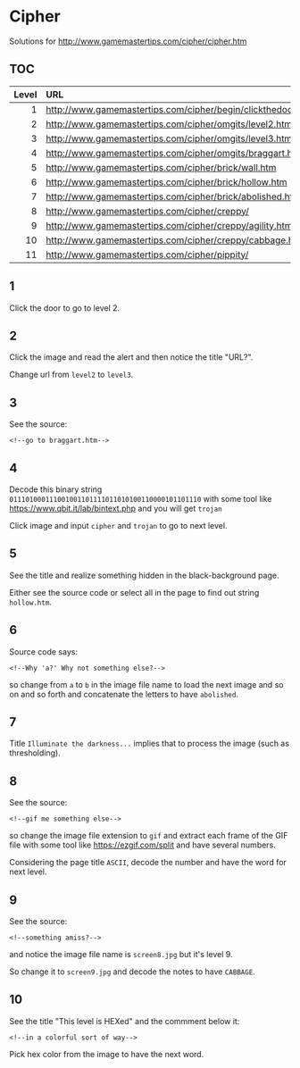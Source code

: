 # Cipher

Solutions for http://www.gamemastertips.com/cipher/cipher.htm

## TOC

| Level | URL | Password | 
|---:|:---|:---|
| 1 | http://www.gamemastertips.com/cipher/begin/clickthedoor.htm | | 
| 2 | http://www.gamemastertips.com/cipher/omgits/level2.htm | |
| 3 | http://www.gamemastertips.com/cipher/omgits/level3.htm | |
| 4 | http://www.gamemastertips.com/cipher/omgits/braggart.htm | |
| 5 | http://www.gamemastertips.com/cipher/brick/wall.htm | `trojan` |
| 6 | http://www.gamemastertips.com/cipher/brick/hollow.htm | |
| 7 | http://www.gamemastertips.com/cipher/brick/abolished.htm | |
| 8 | http://www.gamemastertips.com/cipher/creppy/ | `concealed` |
| 9 | http://www.gamemastertips.com/cipher/creppy/agility.htm | |
| 10 | http://www.gamemastertips.com/cipher/creppy/cabbage.htm | |
| 11 | http://www.gamemastertips.com/cipher/pippity/ | `decade` |

## 1

Click the door to go to level 2.

## 2 

Click the image and read the alert and then notice the title "URL?".

Change url from `level2` to `level3`.

## 3

See the source:

```
<!--go to braggart.htm-->
```

## 4

Decode this binary string `011101000111001001101111011010100110000101101110` with some tool like https://www.qbit.it/lab/bintext.php and you will get `trojan`

Click image and input `cipher` and `trojan` to go to next level.


## 5

See the title and realize something hidden in the black-background page.

Either see the source code or select all in the page to find out string `hollow.htm`.

## 6

Source code says:

```
<!--Why 'a?' Why not something else?-->
```

so change from `a` to `b` in the image file name to load the next image and so on and so forth and concatenate the letters to have `abolished`.

## 7 

Title `Illuminate the darkness...` implies that to process the image (such as thresholding).

## 8

See the source:

```
<!--gif me something else-->
```

so change the image file extension to `gif` and extract each frame of the GIF file with some tool like https://ezgif.com/split and have several numbers.

Considering the page title `ASCII`, decode the number and have the word for next level.

## 9

See the source:

```
<!--something amiss?-->
```

and notice the image file name is `screen8.jpg` but it's level 9. 

So change it to `screen9.jpg` and decode the notes to have `CABBAGE`.

## 10

See the title "This level is HEXed" and the commment below it:

```
<!--in a colorful sort of way-->
```

Pick hex color from the image to have the next word.

